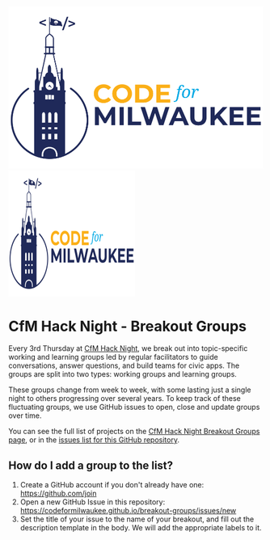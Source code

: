 ![CfM Hack Night](blue-cfm-logo.png "CfM Hack Night")
<img src="blue-cfm-logo.png" height="250" width="250">

# CfM Hack Night - Breakout Groups

Every 3rd Thursday at [CfM Hack Night](https://www.meetup.com/Code-for-Milwaukee/), we break out into topic-specific working and learning groups led by regular facilitators to guide conversations, answer questions, and build teams for civic apps. The groups are split into two types: working groups and learning groups.

These groups change from week to week, with some lasting just a single night to others progressing over several years. To keep track of these fluctuating groups, we use GitHub issues to open, close and update groups over time.

You can see the full list of projects on the [CfM Hack Night Breakout Groups page](https://codeformilwaukee.github.io/breakout-groups/), or in the [issues list for this GitHub repository](https://codeformilwaukee.github.io/breakout-groups/issues).

## How do I add a group to the list?

1. Create a GitHub account if you don't already have one: https://github.com/join
2. Open a new GitHub Issue in this repository: https://codeformilwaukee.github.io/breakout-groups/issues/new
3. Set the title of your issue to the name of your breakout, and fill out the description template in the body. We will add the appropriate labels to it.
